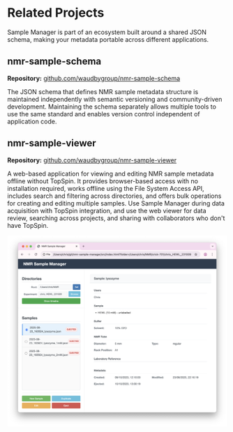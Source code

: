 # Related Projects

Sample Manager is part of an ecosystem built around a shared JSON schema, making your metadata portable across different applications.

## nmr-sample-schema

**Repository:** [github.com/waudbygroup/nmr-sample-schema](https://github.com/waudbygroup/nmr-sample-schema)

The JSON schema that defines NMR sample metadata structure is maintained independently with semantic versioning and community-driven development. Maintaining the schema separately allows multiple tools to use the same standard and enables version control independent of application code.

## nmr-sample-viewer

**Repository:** [github.com/waudbygroup/nmr-sample-viewer](https://github.com/waudbygroup/nmr-sample-viewer)

A web-based application for viewing and editing NMR sample metadata offline without TopSpin. It provides browser-based access with no installation required, works offline using the File System Access API, includes search and filtering across directories, and offers bulk operations for creating and editing multiple samples. Use Sample Manager during data acquisition with TopSpin integration, and use the web viewer for data review, searching across projects, and sharing with collaborators who don't have TopSpin.

![Web Viewer](images/web-viewer.png)
